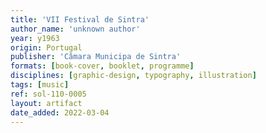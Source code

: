 ```yaml
---
title: 'VII Festival de Sintra'
author_name: 'unknown author'
year: y1963
origin: Portugal
publisher: 'Câmara Municipa de Sintra'
formats: [book-cover, booklet, programme]
disciplines: [graphic-design, typography, illustration]
tags: [music]
ref: sol-110-0005
layout: artifact
date_added: 2022-03-04
---
```

